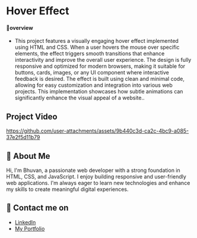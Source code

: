 # Hover Effect 

#### 🔰overview
- This project features a visually engaging hover effect implemented using HTML and CSS. When a user hovers the mouse over specific elements, the effect triggers smooth transitions that enhance interactivity and improve the overall user experience. The design is fully responsive and optimized for modern browsers, making it suitable for buttons, cards, images, or any UI component where interactive feedback is desired. The effect is built using clean and minimal code, allowing for easy customization and integration into various web projects. This implementation showcases how subtle animations can significantly enhance the visual appeal of a website..
##  Project Video 

https://github.com/user-attachments/assets/9b440c3d-ca2c-4bc9-a085-37e2f5d11b79


## 👦 About Me
Hi, I'm Bhuvan, a passionate web developer with a strong foundation in HTML, CSS, and JavaScript. I enjoy building responsive and user-friendly web applications. I'm always eager to learn new technologies and enhance my skills to create meaningful digital experiences.
## 🔗 Contact me on
- [LinkedIn](https://www.linkedin.com/in/bhuvan-anupoju/)
- [My Portfolio](https://bhuvan-anupoju.github.io/Bhuvan.dev/)








